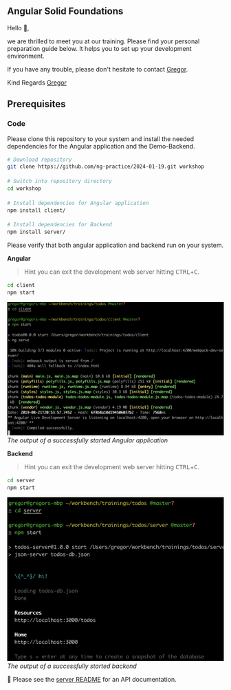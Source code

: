 ## Angular Solid Foundations

Hello 👋,

we are thrilled to meet you at our training.
Please find your personal preparation guide below.
It helps you to set up your development environment.

If you have any trouble, please don't hesitate to contact [Gregor].

Kind Regards
[Gregor]

[gregor]: https://twitter.com/gregonnet

## Prerequisites

### Code

Please clone this repository to your system and install the needed
dependencies for the Angular application and the Demo-Backend.

```bash
# Download repository
git clone https://github.com/ng-practice/2024-01-19.git workshop

# Switch into repository directory
cd workshop

# Install dependencies for Angular application
npm install client/

# Install dependencies for Backend
npm install server/
```

Please verify that both angular application and backend run on your system.

**Angular**

> Hint you can exit the development web server hitting <kbd>CTRL</kbd>+<kbd>C</kbd>.

```bash
cd client
npm start
```

![Angular CLI Output](./docs/ng-cli-output.png)
_The output of a successfully started Angular application_

**Backend**

> Hint you can exit the development web server hitting <kbd>CTRL</kbd>+<kbd>C</kbd>.

```bash
cd server
npm start
```

![Angular CLI Output](./docs/json-db-output.png)
_The output of a successfully started backend_

📖️ Please see the [server README](./server/README.md) for an API documentation.
